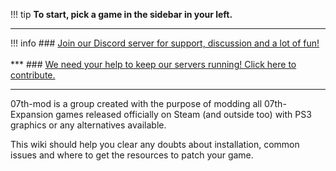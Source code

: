 !!! tip
    **To start, pick a game in the sidebar in your left.**
   
***

!!! info
    ### [Join our Discord server for support, discussion and a lot of fun!](https://discord.gg/pf5VhF9)<br></br>
    ***
    ### [We need your help to keep our servers running! Click here to contribute.](https://07th-mod.com/wiki/Donations)
    
***

07th-mod is a group created with the purpose of modding all 07th-Expansion games released officially on Steam (and outside too) with PS3 graphics or any alternatives available.

This wiki should help you clear any doubts about installation, common issues and where to get the resources to patch your game.
